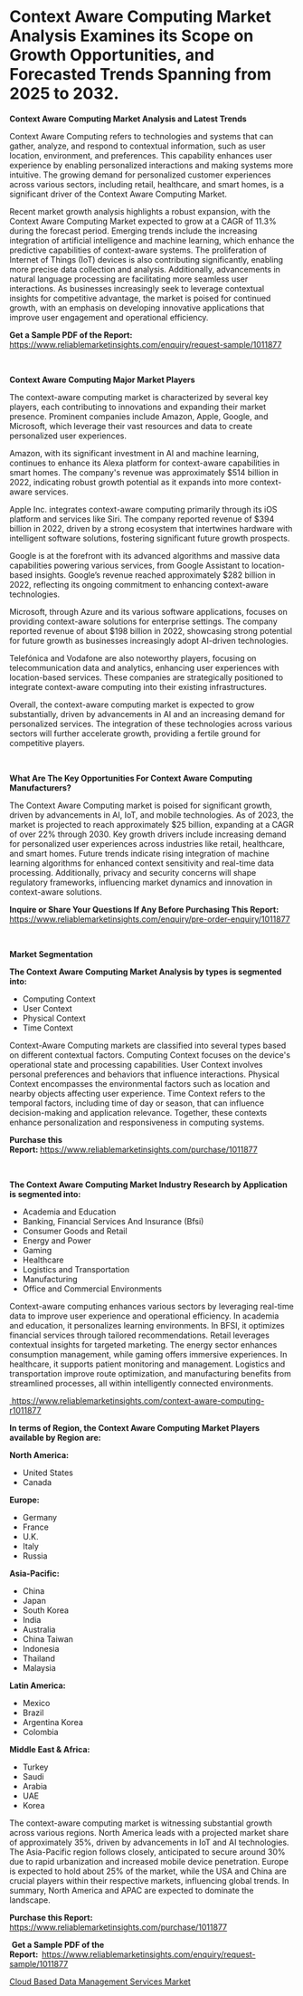 <p><h1>Context Aware Computing Market Analysis Examines its Scope on Growth Opportunities, and Forecasted Trends Spanning from 2025 to 2032.</h1></p><p><strong>Context Aware Computing Market Analysis and Latest Trends</strong></p>
<p><p>Context Aware Computing refers to technologies and systems that can gather, analyze, and respond to contextual information, such as user location, environment, and preferences. This capability enhances user experience by enabling personalized interactions and making systems more intuitive. The growing demand for personalized customer experiences across various sectors, including retail, healthcare, and smart homes, is a significant driver of the Context Aware Computing Market.</p><p>Recent market growth analysis highlights a robust expansion, with the Context Aware Computing Market expected to grow at a CAGR of 11.3% during the forecast period. Emerging trends include the increasing integration of artificial intelligence and machine learning, which enhance the predictive capabilities of context-aware systems. The proliferation of Internet of Things (IoT) devices is also contributing significantly, enabling more precise data collection and analysis. Additionally, advancements in natural language processing are facilitating more seamless user interactions. As businesses increasingly seek to leverage contextual insights for competitive advantage, the market is poised for continued growth, with an emphasis on developing innovative applications that improve user engagement and operational efficiency.</p></p>
<p><strong>Get a Sample PDF of the Report:&nbsp;</strong> <a href="https://www.reliablemarketinsights.com/enquiry/request-sample/1011877?utm_campaign=3261&utm_medium=2&utm_source=Github&utm_content=ia&utm_term=06032025&utm_id=context-aware-computing">https://www.reliablemarketinsights.com/enquiry/request-sample/1011877</a></p>
<p>&nbsp;</p>
<p><strong>Context Aware Computing Major Market Players</strong></p>
<p><p>The context-aware computing market is characterized by several key players, each contributing to innovations and expanding their market presence. Prominent companies include Amazon, Apple, Google, and Microsoft, which leverage their vast resources and data to create personalized user experiences.</p><p>Amazon, with its significant investment in AI and machine learning, continues to enhance its Alexa platform for context-aware capabilities in smart homes. The company's revenue was approximately $514 billion in 2022, indicating robust growth potential as it expands into more context-aware services.</p><p>Apple Inc. integrates context-aware computing primarily through its iOS platform and services like Siri. The company reported revenue of $394 billion in 2022, driven by a strong ecosystem that intertwines hardware with intelligent software solutions, fostering significant future growth prospects.</p><p>Google is at the forefront with its advanced algorithms and massive data capabilities powering various services, from Google Assistant to location-based insights. Google’s revenue reached approximately $282 billion in 2022, reflecting its ongoing commitment to enhancing context-aware technologies.</p><p>Microsoft, through Azure and its various software applications, focuses on providing context-aware solutions for enterprise settings. The company reported revenue of about $198 billion in 2022, showcasing strong potential for future growth as businesses increasingly adopt AI-driven technologies.</p><p>Telefónica and Vodafone are also noteworthy players, focusing on telecommunication data and analytics, enhancing user experiences with location-based services. These companies are strategically positioned to integrate context-aware computing into their existing infrastructures.</p><p>Overall, the context-aware computing market is expected to grow substantially, driven by advancements in AI and an increasing demand for personalized services. The integration of these technologies across various sectors will further accelerate growth, providing a fertile ground for competitive players.</p></p>
<p>&nbsp;</p>
<p><strong>What Are The Key Opportunities For Context Aware Computing Manufacturers?</strong></p>
<p><p>The Context Aware Computing market is poised for significant growth, driven by advancements in AI, IoT, and mobile technologies. As of 2023, the market is projected to reach approximately $25 billion, expanding at a CAGR of over 22% through 2030. Key growth drivers include increasing demand for personalized user experiences across industries like retail, healthcare, and smart homes. Future trends indicate rising integration of machine learning algorithms for enhanced context sensitivity and real-time data processing. Additionally, privacy and security concerns will shape regulatory frameworks, influencing market dynamics and innovation in context-aware solutions.</p></p>
<p><strong>Inquire or Share Your Questions If Any Before Purchasing This Report:</strong> <a href="https://www.reliablemarketinsights.com/enquiry/pre-order-enquiry/1011877?utm_campaign=3261&utm_medium=2&utm_source=Github&utm_content=ia&utm_term=06032025&utm_id=context-aware-computing">https://www.reliablemarketinsights.com/enquiry/pre-order-enquiry/1011877</a></p>
<p>&nbsp;</p>
<p><strong>Market Segmentation</strong></p>
<p><strong>The Context Aware Computing Market Analysis by types is segmented into:</strong></p>
<p><ul><li>Computing Context</li><li>User Context</li><li>Physical Context</li><li>Time Context</li></ul></p>
<p><p>Context-Aware Computing markets are classified into several types based on different contextual factors. Computing Context focuses on the device's operational state and processing capabilities. User Context involves personal preferences and behaviors that influence interactions. Physical Context encompasses the environmental factors such as location and nearby objects affecting user experience. Time Context refers to the temporal factors, including time of day or season, that can influence decision-making and application relevance. Together, these contexts enhance personalization and responsiveness in computing systems.</p></p>
<p><strong>Purchase this Report:&nbsp;</strong><a href="https://www.reliablemarketinsights.com/purchase/1011877?utm_campaign=3261&utm_medium=2&utm_source=Github&utm_content=ia&utm_term=06032025&utm_id=context-aware-computing">https://www.reliablemarketinsights.com/purchase/1011877</a></p>
<p>&nbsp;</p>
<p><strong>The Context Aware Computing Market Industry Research by Application is segmented into:</strong></p>
<p><ul><li>Academia and Education</li><li>Banking, Financial Services And Insurance (Bfsi)</li><li>Consumer Goods and Retail</li><li>Energy and Power</li><li>Gaming</li><li>Healthcare</li><li>Logistics and Transportation</li><li>Manufacturing</li><li>Office and Commercial Environments</li></ul></p>
<p><p>Context-aware computing enhances various sectors by leveraging real-time data to improve user experience and operational efficiency. In academia and education, it personalizes learning environments. In BFSI, it optimizes financial services through tailored recommendations. Retail leverages contextual insights for targeted marketing. The energy sector enhances consumption management, while gaming offers immersive experiences. In healthcare, it supports patient monitoring and management. Logistics and transportation improve route optimization, and manufacturing benefits from streamlined processes, all within intelligently connected environments.</p></p>
<p><a href="https://www.reliablemarketinsights.com/context-aware-computing-r1011877?utm_campaign=3261&utm_medium=2&utm_source=Github&utm_content=ia&utm_term=06032025&utm_id=context-aware-computing">&nbsp;https://www.reliablemarketinsights.com/context-aware-computing-r1011877</a></p>
<p><strong>In terms of Region, the Context Aware Computing Market Players available by Region are:</strong></p>
<p>
    <p> <strong> North America: </strong>
        <ul>
            <li>United States</li>
            <li>Canada</li>
        </ul>
        </p> 
    <p> <strong> Europe: </strong>
        <ul>
            <li>Germany</li>
            <li>France</li>
            <li>U.K.</li>
            <li>Italy</li>
            <li>Russia</li>
        </ul>
        </p> 
    <p> <strong> Asia-Pacific: </strong>
        <ul>
            <li>China</li>
            <li>Japan</li>
            <li>South Korea</li>
            <li>India</li>
            <li>Australia</li>
            <li>China Taiwan</li>
            <li>Indonesia</li>
            <li>Thailand</li>
            <li>Malaysia</li>
        </ul>
        </p> 
    <p> <strong> Latin America: </strong>
        <ul>
            <li>Mexico</li>
            <li>Brazil</li>
            <li>Argentina Korea</li>
            <li>Colombia</li>
        </ul>
        </p> 
    <p> <strong> Middle East & Africa: </strong>
        <ul>
            <li>Turkey</li>
            <li>Saudi</li>
            <li>Arabia</li>
            <li>UAE</li>
            <li>Korea</li>
        </ul>
    </p>
    </p>
<p><p>The context-aware computing market is witnessing substantial growth across various regions. North America leads with a projected market share of approximately 35%, driven by advancements in IoT and AI technologies. The Asia-Pacific region follows closely, anticipated to secure around 30% due to rapid urbanization and increased mobile device penetration. Europe is expected to hold about 25% of the market, while the USA and China are crucial players within their respective markets, influencing global trends. In summary, North America and APAC are expected to dominate the landscape.</p></p>
<p><strong>Purchase this Report: </strong><a href="https://www.reliablemarketinsights.com/purchase/1011877?utm_campaign=3261&utm_medium=2&utm_source=Github&utm_content=ia&utm_term=06032025&utm_id=context-aware-computing">https://www.reliablemarketinsights.com/purchase/1011877</a></p>
<p>&nbsp;<strong>Get a Sample PDF of the Report:&nbsp;&nbsp;</strong><a href="https://www.reliablemarketinsights.com/enquiry/request-sample/1011877?utm_campaign=3261&utm_medium=2&utm_source=Github&utm_content=ia&utm_term=06032025&utm_id=context-aware-computing">https://www.reliablemarketinsights.com/enquiry/request-sample/1011877</a></p>
<p><strong></strong></p>
<p><p><a href="https://github.com/lynlynyusay/Market-Research-Report-List-1/blob/main/cloud-based-data-management-services-market.md?utm_campaign=3261&utm_medium=2&utm_source=Github&utm_content=ia&utm_term=06032025&utm_id=context-aware-computing">Cloud Based Data Management Services Market</a></p></p>